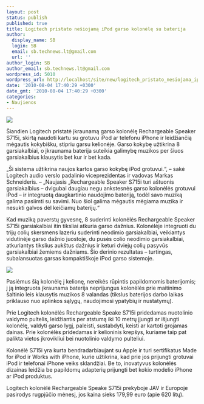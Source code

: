 ```yaml
---
layout: post
status: publish
published: true
title: Logitech pristato nešiojamą iPod garso kolonėlę su baterija
author:
  display_name: SB
  login: SB
  email: sb.technews.lt@gmail.com
  url: ''
author_login: SB
author_email: sb.technews.lt@gmail.com
wordpress_id: 5010
wordpress_url: http://localhost/site/new/logitech_pristato_nesiojama_ipod_garso_kolonele_su_baterija/
date: '2010-08-04 17:40:29 +0300'
date_gmt: '2010-08-04 17:40:29 +0300'
categories:
- Naujienos
---
```

<div class="imgright"><img src="http://www.part.lt/img/0e74fc81d2617f329fd1176a1508d2fb147.jpg"  /></div>
<p>Šiandien Logitech pristatė įkraunamą garso kolonėlę Rechargeable Speaker S715i, skirtą naudoti kartu su grotuvu iPod ar telefonu iPhone ir leidžiančią mėgautis kokybišku, stipriu garsu kelionėje. Garso kokybę užtikrina 8 garsiakalbiai, o įkraunama baterija suteikia galimybę muzikos per šiuos garsiakalbius klausytis bet kur ir bet kada.</p>
<p>„Ši sistema užtikrina naujos kartos garso kokybę iPod grotuvui.“, – sakė Logitech audio verslo padalinio viceprezidentas ir vadovas  Markas Schneideris. – „Naujasis „Rechargeable Speaker S715i turi aštuonis garsiakalbius – dvigubai daugiau negu ankstesnės garso kolonėlės grotuvui iPod – ir integruotą daugkartinio naudojimo bateriją, todėl savo muziką galima pasiimti su savimi. Nuo šiol galima mėgautis mėgiama muzika ir nesukti galvos dėl keičiamų baterijų.“</p>
<p>Kad muziką paverstų gyvesnę, 8 suderinti kolonėlės Rechargeable Speaker S715i garsiakalbiai itin tiksliai atkuria garso dažnius. Kolonėlėje integruoti du trijų colių skersmens lazeriu suderinti neodimio garsiakalbiai, veikiantys vidutinėje garso dažnio juostoje, du pusės colio neodimio garsiakalbiai, atkuriantys tikslius aukštus dažnius ir keturi dviejų colių pasyvūs garsiakalbiai žemiems dažniams. Šio derinio rezultatas – turtingas, subalansuotas garsas kompaktiškoje iPod garso sistemoje.</p>
<p><img src="http://www.part.lt/img/2c1b16068673cb582143d645b67c49ef342.jpg" /></p>
<p>Pasiėmus šią kolonėlę į kelionę, nereikės rūpintis papildomomis baterijomis; į ją integruota įkraunama baterija neprijungus kolonėlės prie maitinimo šaltinio leis klausytis muzikos 8 valandas (tikslus baterijos darbo laikas priklauso nuo aplinkos sąlygų, naudojimosi ypatybių ir nustatymų).</p>
<p>Prie Logitech kolonėlės Rechargeable Speake S715i pridedamas nuotolinio valdymo pultelis, leidžiantis per atstumą iki 10 metrų įjungti ar išjungti kolonėlę, valdyti garso lygį, paleisti, sustabdyti, keisti ar kartoti grojamas dainas. Prie kolonėlės pridedamas ir kelioninis krepšys, kuriame taip pat palikta vietos įkrovikliui bei nuotolinio valdymo pulteliui.</p>
<p>Kolonėlė S715i yra kurta bendradarbiaujant su Apple ir turi sertifikatus Made for iPod ir Works with iPhone, kurie užtikrina, kad prie jos prijungti grotuvai iPod ir telefonai iPhone veiks sklandžiai. Be to, inovatyvus kolonėlės dizainas leidžia be papildomų adapterių prijungti bet kokio modelio iPhone ar iPod produktus.</p>
<p>Logitech kolonėlė Rechargeable Speake S715i prekyboje JAV ir Europoje pasirodys rugpjūčio mėnesį, jos kaina sieks 179,99 euro (apie 620 litų).<br /></p>
